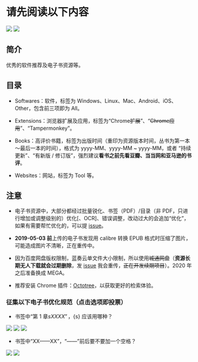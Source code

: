 # 请先阅读以下内容

[![](https://img.shields.io/badge/made%20with-%e2%9d%a4-ff69b4.svg?style=flat-square)](#)
[![](https://img.shields.io/badge/for%201000+%20users-🐧-388adc.svg)](//shang.qq.com/wpa/qunwpa?idkey=a3bb2045ed46fc0da55c10def4752d29c20bd6e99f925434ddd758c8e34e0d96)

## 简介

优秀的软件推荐及电子书资源等。

## 目录

* Softwares：软件，标签为 Windows、Linux、Mac、Android、iOS、Other，包含前三项即为 All。

* Extensions：浏览器扩展及应用，标签为“Chrome~~扩展~~”、“~~Chrome应用~~”、“Tampermonkey”。

* Books：高评价书籍，标签为出版时间（重印为资源版本时间，丛书为第一本～最后一本的时间），格式为 yyyy-MM、yyyy-MM ~ yyyy-MM，或者 “持续更新”、“有新版 / 修订版”，强烈建议**看书之前先看豆瓣、当当网和亚马逊的书评**。

* Websites：网站，标签为 Tool 等。

## 注意

* 电子书资源中，大部分都经过批量锐化、书签（PDF）/目录（非 PDF，只进行增加或调整级别的）优化[、OCR]、错误调整，改动过大的会追加“优化”，如果有需要帮忙优化的，可以提 [issue](../../issues/3)。

* **2019-05-03 前**上传的电子书发现用 calibre 转换 EPUB 格式时压缩了图片，可能造成图片不清晰，正在重传中。

* 因为百度网盘版权限制，蓝奏云单文件大小限制，所以使用~~城通网盘~~（**资源长期无人下载就会过期删除**，发 [issue](../../issues/4) 我会重传，~~正在开发续期项目~~）。2020 年之后准备换成 MEGA。

* 推荐安装 Chrome 插件：[Octotree](https://www.chromefor.com/?s=Octotree)，以获取更好的检索体验。

### 征集以下电子书优化规范（点击选项即投票）

* 书签中“第 1 章${s}XXXX”，${s} 应该用哪种？

[![](https://api.gh-polls.com/poll/01CZWAT16HQXVZEJFVQ0YKVJWW/%E4%B8%80%E4%B8%AA%E5%8D%8A%E8%A7%92%E7%A9%BA%E6%A0%BC)](https://api.gh-polls.com/poll/01CZWAT16HQXVZEJFVQ0YKVJWW/%E4%B8%80%E4%B8%AA%E5%8D%8A%E8%A7%92%E7%A9%BA%E6%A0%BC/vote)
[![](https://api.gh-polls.com/poll/01CZWAT16HQXVZEJFVQ0YKVJWW/%E4%B8%A4%E4%B8%AA%E5%8D%8A%E8%A7%92%E7%A9%BA%E6%A0%BC)](https://api.gh-polls.com/poll/01CZWAT16HQXVZEJFVQ0YKVJWW/%E4%B8%A4%E4%B8%AA%E5%8D%8A%E8%A7%92%E7%A9%BA%E6%A0%BC/vote)
[![](https://api.gh-polls.com/poll/01CZWAT16HQXVZEJFVQ0YKVJWW/%E4%B8%80%E4%B8%AA%E5%85%A8%E8%A7%92%E7%A9%BA%E6%A0%BC)](https://api.gh-polls.com/poll/01CZWAT16HQXVZEJFVQ0YKVJWW/%E4%B8%80%E4%B8%AA%E5%85%A8%E8%A7%92%E7%A9%BA%E6%A0%BC/vote)

* 书签中“XX——XX”，“——”前后要不要加一个空格？

[![](https://api.gh-polls.com/poll/01CZWAYRRX1935XZBRSG09K2G5/true)](https://api.gh-polls.com/poll/01CZWAYRRX1935XZBRSG09K2G5/true/vote)
[![](https://api.gh-polls.com/poll/01CZWAYRRX1935XZBRSG09K2G5/false)](https://api.gh-polls.com/poll/01CZWAYRRX1935XZBRSG09K2G5/false/vote)
